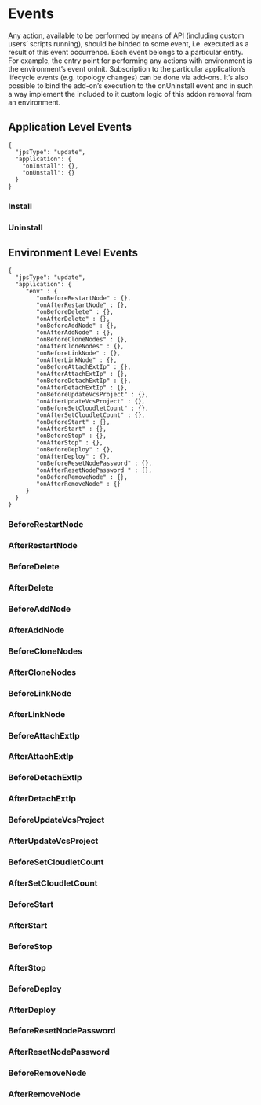 # Events

Any action, available to be performed by means of API (including custom users’ scripts running), should be binded to some event, i.e. executed as a result of this event occurrence. Each event belongs to a particular entity. For example, the entry point for performing any actions with environment is the environment’s event onInit.
Subscription to the particular application’s lifecycle events (e.g. topology changes) can be done via add-ons. It’s also possible to bind the add-on’s execution to the onUninstall event and in such a way implement the included to it custom logic of this addon removal from an environment.

## Application Level Events
```
{
  "jpsType": "update",
  "application": {    
    "onInstall": {},
    "onUnstall": {}
  }
}
```

### Install
### Uninstall

## Environment Level Events
```
{
  "jpsType": "update",
  "application": {
     "env" : {
        "onBeforeRestartNode" : {},
        "onAfterRestartNode" : {},
        "onBeforeDelete" : {},
        "onAfterDelete" : {},
        "onBeforeAddNode" : {},
        "onAfterAddNode" : {},
        "onBeforeCloneNodes" : {},
        "onAfterCloneNodes" : {},
        "onBeforeLinkNode" : {},
        "onAfterLinkNode" : {},
        "onBeforeAttachExtIp" : {},
        "onAfterAttachExtIp" : {},
        "onBeforeDetachExtIp" : {},
        "onAfterDetachExtIp" : {},
        "onBeforeUpdateVcsProject" : {},
        "onAfterUpdateVcsProject" : {},
        "onBeforeSetCloudletCount" : {},
        "onAfterSetCloudletCount" : {},
        "onBeforeStart" : {},
        "onAfterStart" : {},
        "onBeforeStop" : {},
        "onAfterStop" : {},
        "onBeforeDeploy" : {},
        "onAfterDeploy" : {},
        "onBeforeResetNodePassword" : {},
        "onAfterResetNodePassword " : {},
        "onBeforeRemoveNode" : {},
        "onAfterRemoveNode" : {}
     }
  }
}
```

### BeforeRestartNode
### AfterRestartNode
### BeforeDelete
### AfterDelete
### BeforeAddNode
### AfterAddNode
### BeforeCloneNodes
### AfterCloneNodes
### BeforeLinkNode
### AfterLinkNode
### BeforeAttachExtIp
### AfterAttachExtIp
### BeforeDetachExtIp
### AfterDetachExtIp
### BeforeUpdateVcsProject
### AfterUpdateVcsProject
### BeforeSetCloudletCount
### AfterSetCloudletCount
### BeforeStart
### AfterStart
### BeforeStop
### AfterStop
### BeforeDeploy
### AfterDeploy
### BeforeResetNodePassword
### AfterResetNodePassword 
### BeforeRemoveNode
### AfterRemoveNode


